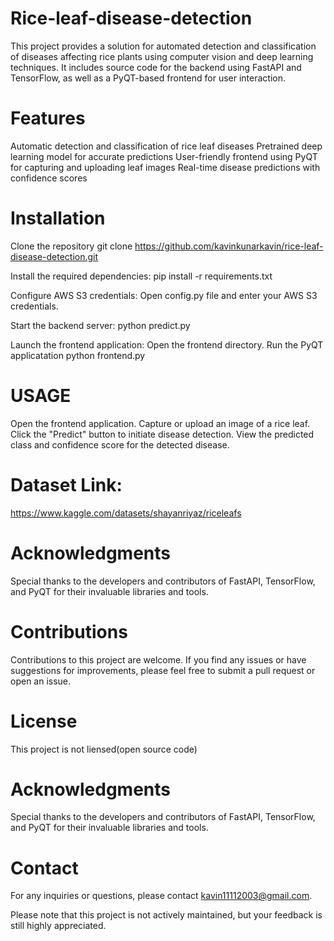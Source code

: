 # Rice-leaf-disease-detection
This project provides a solution for automated detection and classification of diseases affecting rice plants using computer vision and deep learning techniques. It includes source code for the backend using FastAPI and TensorFlow, as well as a PyQT-based frontend for user interaction.


# Features
Automatic detection and classification of rice leaf diseases
Pretrained deep learning model for accurate predictions
User-friendly frontend using PyQT for capturing and uploading leaf images
Real-time disease predictions with confidence scores


# Installation
Clone the repository
git clone https://github.com/kavinkunarkavin/rice-leaf-disease-detection.git

Install the required dependencies:
pip install -r requirements.txt

Configure AWS S3 credentials:
Open config.py file and enter your AWS S3 credentials. 

Start the backend server:
python predict.py

Launch the frontend application:
Open the frontend directory.
Run the PyQT applicatation
python frontend.py


# USAGE
Open the frontend application.
Capture or upload an image of a rice leaf.
Click the "Predict" button to initiate disease detection.
View the predicted class and confidence score for the detected disease.


# Dataset Link:
https://www.kaggle.com/datasets/shayanriyaz/riceleafs


# Acknowledgments
Special thanks to the developers and contributors of FastAPI, TensorFlow, and PyQT for their invaluable libraries and tools.


# Contributions
Contributions to this project are welcome. If you find any issues or have suggestions for improvements, please feel free to submit a pull request or open an issue.


# License
This project is not liensed(open source code)


# Acknowledgments
Special thanks to the developers and contributors of FastAPI, TensorFlow, and PyQT for their invaluable libraries and tools.

# Contact
For any inquiries or questions, please contact kavin11112003@gmail.com.

Please note that this project is not actively maintained, but your feedback is still highly appreciated.
